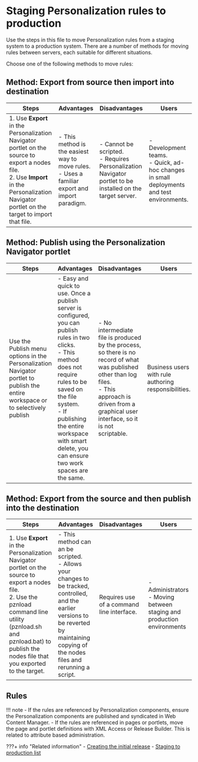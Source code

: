 # Staging Personalization rules to production

Use the steps in this file to move Personalization rules from a staging system to a production system. There are a number of methods for moving rules between servers, each suitable for different situations.

Choose one of the following methods to move rules:

## Method: Export from source then import into destination

|Steps|Advantages|Disadvantages|Users|
|-----|----------|-------------|-----|
|1.  Use **Export** in the Personalization Navigator portlet on the source to export a nodes file. <br>2.  Use **Import** in the Personalization Navigator portlet on the target to import that file.|-   This method is the easiest way to move rules. <br> -   Uses a familiar export and import paradigm.|-   Cannot be scripted. <br>-   Requires Personalization Navigator portlet to be installed on the target server.|-   Development teams. <br>-   Quick, ad-hoc changes in small deployments and test environments.|

## Method: Publish using the Personalization Navigator portlet

|Steps|Advantages|Disadvantages|Users|
|-----|----------|-------------|-----|
|Use the Publish menu options in the Personalization Navigator portlet to publish the entire workspace or to selectively publish|-   Easy and quick to use. Once a publish server is configured, you can publish rules in two clicks. <br>-   This method does not require rules to be saved on the file system. <br>-   If publishing the entire workspace with smart delete, you can ensure two work spaces are the same.|-   No intermediate file is produced by the process, so there is no record of what was published other than log files. <br>-   This approach is driven from a graphical user interface, so it is not scriptable.|Business users with rule authoring responsibilities.|

## Method: Export from the source and then publish into the destination

|Steps|Advantages|Disadvantages|Users|
|-----|----------|-------------|-----|
|1.  Use **Export** in the Personalization Navigator portlet on the source to export a nodes file. <br>2.  Use the pznload command line utility \(pznload.sh and pznload.bat\) to publish the nodes file that you exported to the target.|-   This method can an be scripted. <br>-   Allows your changes to be tracked, controlled, and the earlier versions to be reverted by maintaining copying of the nodes files and rerunning a script.|Requires use of a command line interface.|-   Administrators <br>-   Moving between staging and production environments|

## Rules

!!! note
    -   If the rules are referenced by Personalization components, ensure the Personalization components are published and syndicated in Web Content Manager.
    -   If the rules are referenced in pages or portlets, move the page and portlet definitions with XML Access or Release Builder. This is related to attribute based administration.


???+ info "Related information"
    - [Creating the initial release](../../deploy_dx/manage/staging_to_production/creating_deploying_initial_release/dep_cir.md)
    - [Staging to production list](../../deploy_dx/manage/staging_to_production/overview_of_staging_to_prod/dep_stage_check.md)

